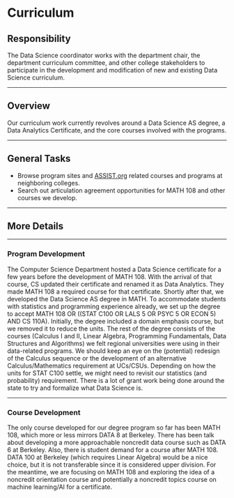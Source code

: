 # Curriculum

## Responsibility
The Data Science coordinator works with the department chair, the department curriculum committee, and other college stakeholders to participate in the development and modification of new and existing Data Science curriculum.

---

## Overview
Our curriculum work currently revolves around a Data Science AS degree, a Data Analytics Certificate, and the core courses involved with the programs.

---

## General Tasks
- Browse program sites and [ASSIST.org](https://assist.org/) related courses and programs at neighboring colleges.
- Search out articulation agreement opportunities for MATH 108 and other courses we develop.

---

## More Details

---

### Program Development
The Computer Science Department hosted a Data Science certificate for a few years before the development of MATH 108. With the arrival of that course, CS updated their certificate and renamed it as Data Analytics. They made MATH 108 a required course for that certificate. Shortly after that, we developed the Data Science AS degree in MATH. To accommodate students with statistics and programming experience already, we set up the degree to accept MATH 108 OR ((STAT C100 OR LALS 5 OR PSYC 5 OR ECON 5) AND CS 110A). Initially, the degree included a domain emphasis course, but we removed it to reduce the units. The rest of the degree consists of the courses (Calculus I and II, Linear Algebra, Programming Fundamentals, Data Structures and Algorithms) we felt regional universities were using in their data-related programs. We should keep an eye on the (potential) redesign of the Calculus sequence or the development of an alternative Calculus/Mathematics requirement at UCs/CSUs. Depending on how the units for STAT C100 settle, we might need to revisit our statistics (and probability) requirement. There is a lot of grant work being done around the state to try and formalize what Data Science is.

---

### Course Development
The only course developed for our degree program so far has been MATH 108, which more or less mirrors DATA 8 at Berkeley. There has been talk about developing a more approachable noncredit data course such as DATA 6 at Berkeley. Also, there is student demand for a course after MATH 108. DATA 100 at Berkeley (which requires Linear Algebra) would be a nice choice, but it is not transferable since it is considered upper division. For the meantime, we are focusing on MATH 108 and exploring the idea of a noncredit orientation course and potentially a noncredit topics course on machine learning/AI for a certificate.
